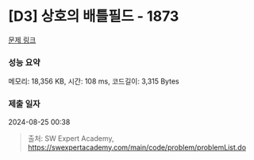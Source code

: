 # [D3] 상호의 배틀필드 - 1873 

[문제 링크](https://swexpertacademy.com/main/code/problem/problemDetail.do?contestProbId=AV5LyE7KD2ADFAXc) 

### 성능 요약

메모리: 18,356 KB, 시간: 108 ms, 코드길이: 3,315 Bytes

### 제출 일자

2024-08-25 00:38



> 출처: SW Expert Academy, https://swexpertacademy.com/main/code/problem/problemList.do